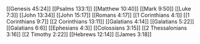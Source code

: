 [[Genesis 45:24]]
[[Psalms 133:1]]
[[Matthew 10:40]]
[[Mark 9:50]]
[[Luke 7:3]]
[[John 13:34]]
[[John 15:17]]
[[Romans 4:17]]
[[1 Corinthians 4:1]]
[[1 Corinthians 9:7]]
[[2 Corinthians 13:11]]
[[Galatians 4:14]]
[[Galatians 5:22]]
[[Galatians 6:6]]
[[Ephesians 4:3]]
[[Colossians 3:15]]
[[2 Thessalonians 3:16]]
[[2 Timothy 2:22]]
[[Hebrews 12:14]]
[[James 3:18]]
